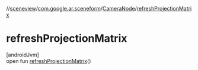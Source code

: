 //[sceneview](../../../index.md)/[com.google.ar.sceneform](../index.md)/[CameraNode](index.md)/[refreshProjectionMatrix](refresh-projection-matrix.md)

# refreshProjectionMatrix

[androidJvm]\
open fun [refreshProjectionMatrix](refresh-projection-matrix.md)()
